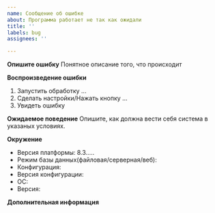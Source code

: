 ```yaml
---
name: Сообщение об ошибке
about: Программа работает не так как ожидали
title: ''
labels: bug
assignees: ''

---
```


**Опишите ошибку**
Понятное описание того, что происходит

**Воспроизведение ошибки**
1. Запустить обработку ...
2. Сделать настройки/Нажать кнопку ...
3. Увидеть ошибку

**Ожидаемое поведение**
Опишите, как должна вести себя система в указаных условиях. 

**Окружение**
 - Версия платформы: 8.3.....
 - Режим базы данных(файловая/серверная/веб):
 - Конфигурация:
 - Версия конфигурации:
 - ОС: 
 - Версия:
 

**Дополнительная информация**
